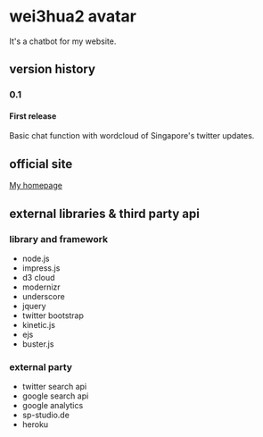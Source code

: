 wei3hua2 avatar
================
It's a chatbot for my website.

version history
---------------
### 0.1
#### First release
Basic chat function with wordcloud of Singapore's twitter updates.

official site
---------------
[My homepage](http://hello.jameschong.me)


external libraries & third party api
---------------

### library and framework

* node.js
* impress.js
* d3 cloud
* modernizr
* underscore
* jquery
* twitter bootstrap
* kinetic.js
* ejs
* buster.js

### external party

* twitter search api
* google search api
* google analytics
* sp-studio.de
* heroku